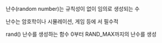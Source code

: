 난수(random number)는 규칙성이 없이 임의로 생성되는 수 

난수는 암호학이나 시뮬레이션, 게임 등에 서 필수적 

rand() 
난수를 생성하는 함수 
0부터 RAND_MAX까지의 난수를 생성
